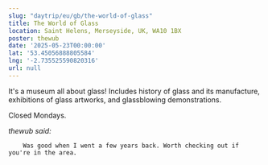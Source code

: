 ```yaml
---
slug: "daytrip/eu/gb/the-world-of-glass"
title: The World of Glass
location: Saint Helens, Merseyside, UK, WA10 1BX
poster: thewub
date: '2025-05-23T00:00:00'
lat: '53.45056888805584'
lng: '-2.735525590820316'
url: null
---
```


It's a museum all about glass! Includes history of glass and its manufacture, exhibitions of glass artworks, and glassblowing demonstrations.

Closed Mondays.

<em>thewub said:</em>

        Was good when I went a few years back. Worth checking out if you're in the area.
